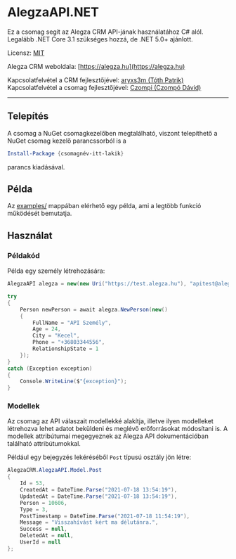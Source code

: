 # AlegzaAPI.NET
Ez a csomag segít az Alegza CRM API-jának használatához C# alól. Legalább .NET Core 3.1 szükséges hozzá, de .NET 5.0+ ajánlott.

Licensz: [MIT](LICENSE.md)

Alegza CRM weboldala: [https://alegza.hu](https://alegza.hu)

Kapcsolatfelvétel a CRM fejlesztőjével: [aryxs3m (Tóth Patrik)](mailto:toth.patrik@alegza.hu)
Kapcsolatfelvétel a csomag fejlesztőjével: [Czompi (Czompó Dávid)](mailto:czompo.david@czompi.hu)

---

## Telepítés
A csomag a NuGet csomagkezelőben megtalálható, viszont telepíthető a NuGet csomag kezelő parancssorból is a
```powershell
Install-Package {csomagnév-itt-lakik}
```
parancs kiadásával.

## Példa

Az [examples/](examples/) mappában elérhető egy példa, ami a legtöbb funkció működését bemutatja.

## Használat

### Példakód
Példa egy személy létrehozására:

```cs
AlegzaAPI alegza = new(new Uri("https://test.alegza.hu"), "apitest@alegza.hu", "api12345678");

try
{
    Person newPerson = await alegza.NewPerson(new()
    {
        FullName = "API Személy",
        Age = 24,
        City = "Kecel",
        Phone = "+36803344556",
        RelationshipState = 1
    });
}
catch (Exception exception)
{
    Console.WriteLine($"{exception}");
}

```

### Modellek

Az csomag az API válaszait modellekké alakítja, illetve ilyen modelleket létrehozva lehet adatot beküldeni és meglévő
erőforrásokat módosítani is. A modellek attribútumai megegyeznek az Alegza API dokumentációban található 
attribútumokkal.

Például egy bejegyzés lekéréséből `Post` típusú osztály jön létre:
```cs
AlegzaCRM.AlegzaAPI.Model.Post
{
    Id = 53,
    CreatedAt = DateTime.Parse("2021-07-18 13:54:19"),
    UpdatedAt = DateTime.Parse("2021-07-18 13:54:19"),
    Person = 10606,
    Type = 3,
    PostTimestamp = DateTime.Parse("2021-07-18 11:54:19"),
    Message = "Visszahívást kért ma délutánra.",
    Success = null,
    DeletedAt = null,
    UserId = null
};
```
